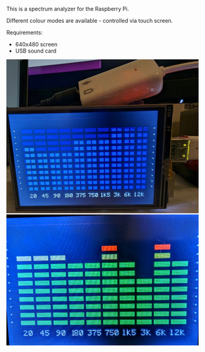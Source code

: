 This is a spectrum analyzer for the Raspberry Pi.

Different colour modes are available - controlled via touch screen.

Requirements:
- 640x480 screen
- USB sound card

![Screenshot 1](analyzer1.jpg)
![Screenshot 2](analyzer2.jpg)
